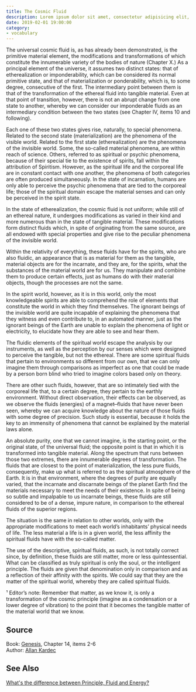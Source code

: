```yaml
---
title: The Cosmic Fluid
description: Lorem ipsum dolor sit amet, consectetur adipisicing elit, sed do eiusmod tempor incididunt ut labore et dolore magna aliqua.  TODO
date: 2019-02-01 19:00:00
category:
- vocabulary
---
```


The universal cosmic fluid is, as has already been demonstrated, is the primitive material element, the modifications and transformations of which constitute the innumerable variety of the bodies of nature (Chapter X.)  As a principal element of the universe, it assumes two distinct states: that of etherealization or imponderability, which can be considered its normal primitive state, and that of materialization or ponderability, which is, to some degree, consecutive of the first. The intermediary point between them is that of the transformation of the ethereal fluid into tangible material.  Even at that point of transition, however, there is not an abrupt change from one state to another, whereby we can consider our imponderable fluids as an intermediary condition between the two states (see Chapter IV, items 10 and following).

Each one of these two states gives rise, naturally, to special phenomena. Related to the second state  (materialization) are the phenomena of the visible world.  Related to the first state (etherealization) are the phenomena of the invisible world.  Some, the so-called material phenomena, are within reach of science.  Others, referred to as spiritual or psychic phenomena, because of their special tie to the existence of spirits, fall within the attribution of Spiritism.  However, as the spiritual life and the corporeal life are in constant contact with one another, the phenomena of both categories are often produced simultaneously.  In the state of incarnation, humans are only able to perceive the psychic phenomena that are tied to the corporeal life; those of the spiritual domain escape the material senses and can only be perceived in the spirit state.

In the state of etherealization, the cosmic fluid is not uniform; while still of an ethereal nature, it undergoes modifications as varied in their kind and more numerous than in the state of tangible material.  These modifications form distinct fluids which, in spite of originating from the same source, are all endowed with special properties and give rise to the peculiar phenomena of the invisible world.

Within the relativity of everything, these fluids have for the spirits, who are also fluidic, an appearance that is as material for them as the tangible, material objects are for the incarnate, and they are, for the spirits, what the substances of the material world are for us.  They manipulate and combine them to produce certain effects, just as humans do with their material objects, though the processes are not the same.

In the spirit world, however, as it is in this world, only the most knowledgeable spirits are able to comprehend the role of elements that constitute the world in which they find themselves.  The ignorant beings of the invisible world are quite incapable of explaining the phenomena that they witness and even contribute to, in an automated manner, just as the ignorant beings of the Earth are unable to explain the phenomena of light or electricity, to elucidate how they are able to see and hear them.

The fluidic elements of the spiritual world escape the analysis by our instruments, as well as the perception by our senses  which were designed to perceive the tangible, but not the ethereal.  There are some spiritual fluids that pertain to environments so different from our own, that we can only imagine them through comparisons as imperfect as one that could be made by a person born blind who tried to imagine colors based only on theory.

There are other such fluids, however, that are so intimately tied with the corporeal life that, to a certain degree, they pertain to the earthly environment.  Without direct observation, their effects can be observed, as we observe the fluids (energies) of a magnet  ̶  fluids that have never been seen, whereby we can acquire knowledge about the nature of those fluids with some degree of precision.  Such study is essential, because it holds the key to an immensity of phenomena that cannot be explained by the material laws alone.

An absolute purity, one that we cannot imagine, is the starting point, or the original state, of the universal fluid; the opposite point is that in which it is transformed into tangible material.  Along the spectrum that runs between those two extremes, there are innumerable degrees of transformation.  The fluids  that are closest to the point of materialization, the less pure fluids, consequently, make up what is referred to as the spiritual atmosphere of the Earth.    It is in that environment, where the degrees of purity are equally varied, that the incarnate and discarnate beings of the planet Earth find the materials necessary to meet the needs of their existence.   In spite of being so subtle and impalpable to us incarnate beings, these fluids are still considered to be of a dense, impure nature, in comparison to the ethereal fluids of the superior regions.

The situation is the same in relation to other worlds, only with the appropriate modifications to meet each world’s inhabitants’ physical needs of life.  The less material a life is in a given world, the less affinity the spiritual fluids have with the so-called matter.

The use of the descriptive, spiritual fluids, as such, is not totally correct since, by definition, these fluids are still matter, more or less quintessential.  What can be classified as truly spiritual is only the soul, or the intelligent principle.  The fluids are given that denomination only in comparison and as a reflection of their affinity with the spirits.  We could say that they are the matter of the spiritual world, whereby they are called spiritual fluids.

¹  Editor’s note: Remember that matter, as we know it, is only a transformation of the cosmic principle (imagine as a condensation or a lower degree of vibration) to the point that it becomes the tangible matter of the material world that we know. 

## Source
Book: [Genesis](/books/allan-kardec/genesis), Chapter 14, items 2-6  
Author: [Allan Kardec](/profiles/allan-kardec)  


## See Also
[What's the difference between Principle, Fluid and Energy?](/articles/principle-fluid-energy)

